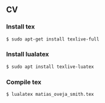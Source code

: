 ## CV

### Install tex
```bash
$ sudo apt-get install texlive-full
```

### Install lualatex
```bash
$ sudo apt install texlive-luatex 
```

### Compile tex
```bash
$ lualatex matias_oveja_smith.tex 
```